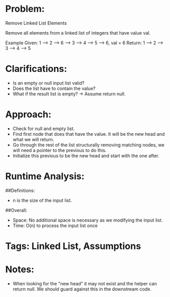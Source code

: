 # Problem:
  Remove Linked List Elements
  
  Remove all elements from a linked list of integers that have value val.

  Example
  Given: 1 --> 2 --> 6 --> 3 --> 4 --> 5 --> 6, val = 6
  Return: 1 --> 2 --> 3 --> 4 --> 5

# Clarifications:
  - Is an empty or null input list valid?
  - Does the list have to contain the value?
  - What if the result list is empty? -> Assume return null. 
  
# Approach:
  - Check for null and empty list.
  - Find first node that does that have the value.  It will be the new head and what we will return.
  - Go through the rest of the list structurally removing matching nodes, we will need a pointer to the previous to do this.
  - Initialize this previous to be the new head and start with the one after.
  
# Runtime Analysis:
##Definitions:
  - n is the size of the input list.
  
##Overall:
  - Space: No additional space is necessary as we modifying the input list.
  - Time: O(n) to process the input list once

# Tags: Linked List, Assumptions

# Notes:
  - When looking for the "new head" it may not exist and the helper can return null.  We should guard against this in the downstream code.